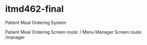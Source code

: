 # itmd462-final
Patient Meal Ordering System

Patient Meal Ordering Screen route: /
Menu Manager Screen route: /manager
